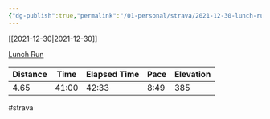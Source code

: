 ```yaml
---
{"dg-publish":true,"permalink":"/01-personal/strava/2021-12-30-lunch-run/"}
---
```



[[2021-12-30\|2021-12-30]]

[Lunch Run](https://www.strava.com/activities/6449305403)

| Distance | Time  | Elapsed Time | Pace | Elevation |
| -------- | ----- | ------------ | ---- | --------- |
| 4.65     | 41:00 | 42:33        | 8:49 | 385       |




#strava
